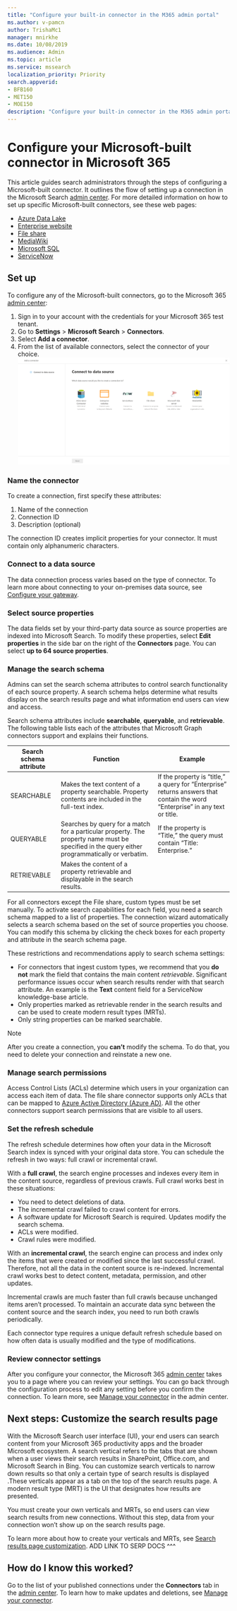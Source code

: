 ```yaml
---
title: "Configure your built-in connector in the M365 admin portal"
ms.author: v-pamcn
author: TrishaMc1
manager: mnirkhe
ms.date: 10/08/2019
ms.audience: Admin
ms.topic: article
ms.service: mssearch
localization_priority: Priority
search.appverid:
- BFB160
- MET150
- MOE150
description: "Configure your built-in connector in the M365 admin portal"
---
```


# Configure your Microsoft-built connector in Microsoft 365

This article guides search administrators through the steps of configuring a Microsoft-built connector. It outlines the flow of setting up a connection in the Microsoft Search [admin center](https://admin.microsoft.com). For more detailed information on how to set up specific Microsoft-built connectors, see  these web pages:
* [Azure Data Lake](azure-data-lake-connector.md)
* [Enterprise website](enterprise-web-connector.md)
* [File share](file-share-connector.md)
* [MediaWiki](mediawiki-connector.md)
* [Microsoft SQL](MSSQL-connector.md)
* [ServiceNow](servicenow-connector.md)

## Set up
To configure any of the Microsoft-built connectors, go to the Microsoft 365 [admin center]():
1.	Sign in to your account with the credentials for your Microsoft 365 test tenant.
2.	Go to **Settings** > **Microsoft Search** > **Connectors**.
3.	Select **Add a connector**.
4.	From the list of available connectors, select the connector of your choice.
![](media/addconnector.png)


### Name the connector
To create a connection, first specify these attributes:
1.	Name of the connection
2.	Connection ID
3.	Description (optional)

The connection ID creates implicit properties for your connector. It must contain only alphanumeric characters. 

### Connect to a data source
The data connection process varies  based on the type of connector. To learn more about connecting to your on-premises data source, see [Configure your gateway](https://review.docs.microsoft.com/en-us/MicrosoftSearch/configure-gateway).

### Select source properties
The data fields set by your third-party data source as source properties are indexed into Microsoft Search. To modify these properties, select **Edit properties** in the side bar on the right of the **Connectors** page. You can select **up to 64 source properties**.

###  Manage the search schema 
Admins can set the search schema attributes to control search functionality of each source property. A search schema helps determine what results display on the search results page and what information end users can view and access.

Search schema attributes include **searchable**, **queryable**, and **retrievable**. The following table lists each of the attributes that Microsoft Graph connectors support and explains their functions.

**Search schema attribute** | **Function** | **Example**
--- | --- | ---
SEARCHABLE | Makes the text content of a property searchable. Property contents are included in the full-text index. | If the property is “title,” a query for “Enterprise” returns answers that contain the word “Enterprise” in any text or title.
QUERYABLE | Searches by query for a match for a particular property. The property name must be specified in the query either programmatically or verbatim. |  If the property is “Title,” the query must contain “Title: Enterprise.”
RETRIEVABLE | Makes the content of a property retrievable and displayable in the search results. | 

For all connectors except the File share, custom types must be set manually. To activate search capabilities for each field, you need a search schema mapped to a list of properties. The connection wizard automatically selects a search schema based on the set of source properties you choose. You can modify this schema by clicking the check boxes for each property and attribute in the search schema page.

These restrictions and recommendations apply to search schema settings:
* For connectors that ingest custom types, we recommend that you **do not** mark the field that contains the main content *retrievable*. Significant performance issues occur when search results render with that search attribute. An example is the **Text** content field for a ServiceNow knowledge-base article.
* Only properties marked as retrievable render in the search results and can be used to create modern result types (MRTs).
* Only string properties can be marked searchable.

> [!Note]
> After you create a connection, you **can’t** modify the schema. To do that, you need to delete your connection and reinstate a new one.

###  Manage search permissions
Access Control Lists (ACLs) determine which users in your organization can access each item of data. The file share connector supports only ACLs that can be mapped to [Azure Active Directory (Azure AD)](https://docs.microsoft.com/en-us/azure/active-directory/). All the other connectors support search permissions that are visible to all users.

### Set the refresh schedule
The refresh schedule determines how often your data in the Microsoft Search index is synced with your original data store. You can schedule the refresh in two ways: full crawl or incremental crawl.

With a **full crawl**, the search engine processes and indexes every item in the content source, regardless of previous crawls. Full crawl works best in these situations: 
* You need to detect deletions of data.
* The incremental crawl failed to crawl content for errors.
* A software update for Microsoft Search is required. Updates modify the search schema.
* ACLs were modified.
* Crawl rules were modified.

With an **incremental crawl**, the search engine can process and index only the items that were created or modified since the last successful crawl. Therefore, not all the data in the content source is re-indexed. Incremental crawl works best to detect content, metadata, permission, and other updates.

Incremental crawls are much faster than full crawls because unchanged items aren’t processed. To maintain an accurate data sync between the content source and the search index, you need to run both crawls periodically.

Each connector type requires a unique default refresh schedule based on how often data is usually modified and the type of modifications. 

### Review connector settings
After you configure your connector, the Microsoft 365 [admin center](https://admin.microsoft.com) takes you to a page where you can review your settings. You can go back through the configuration process to edit any setting before you confirm the connection. To learn more, see [Manage your connector](manage-connector.md) in the admin center.

## Next steps: Customize the search results page
With the Microsoft Search user interface (UI), your end users can search content from your Microsoft 365 productivity apps and the broader Microsoft ecosystem. A search vertical refers to the tabs that are shown when a user views their search results in SharePoint, Office.com, and Microsoft Search in Bing. You can customize search verticals to narrow down results so that only a certain type of search results is displayed .These verticals appear as a tab on the top of the search results page. A modern result type (MRT) is the UI that designates how results are presented. 

You must create your own verticals and MRTs, so end users can view search results from new connections. Without this step, data from your connection won’t show up on the search results page.

To learn more about how to create your verticals and MRTs, see [Search results page customization](). 
ADD LINK TO SERP DOCS ^^^

## How do I know this worked?
Go to the list of your published connections under the **Connectors** tab in the [admin center](https://admin.microsoft.com). To learn how to make updates and deletions, see [Manage your connector](manage-connector.md).